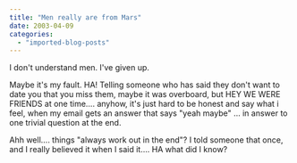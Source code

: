 ```yaml
---
title: "Men really are from Mars"
date: 2003-04-09
categories: 
  - "imported-blog-posts"
---
```


I don't understand men. I've given up.

Maybe it's my fault. HA! Telling someone who has said they don't want to date you that you miss them, maybe it was overboard, but HEY WE WERE FRIENDS at one time…. anyhow, it's just hard to be honest and say what i feel, when my email gets an answer that says "yeah maybe" … in answer to one trivial question at the end.

Ahh well…. things "always work out in the end"? I told someone that once, and I really believed it when I said it…. HA what did I know?
